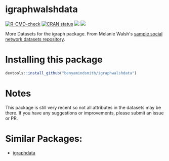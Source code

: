 # igraphwalshdata

 [![R-CMD-check](https://github.com/benyamindsmith/igraphwalshdata/actions/workflows/R-CMD-check.yaml/badge.svg)](https://github.com/benyamindsmith/igraphwalshdata/actions/workflows/R-CMD-check.yaml) 
[![CRAN status](https://www.r-pkg.org/badges/version/igraphwalshdata)](https://CRAN.R-project.org/package=igraphwalshdata)
 ![](https://cranlogs.r-pkg.org/badges/igraphwalshdata)
![](https://cranlogs.r-pkg.org/badges/grand-total/igraphwalshdata)

More Datasets for the igraph package. From Melanie Walsh's [sample social network datasets repository](https://github.com/melaniewalsh/sample-social-network-datasets/).

# Installing this package

```r
devtools::install_github("benyamindsmith/igraphwalshdata")

```

# Notes

This package is still very recent so not all attributes in the datasets may be there. If you have any suggestions or improvements, please submit an issue or PR.

# Similar Packages: 

- [igraphdata](https://github.com/igraph/igraphdata)
